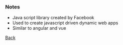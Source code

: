 ### Notes 

* Java script library created by Facebook
* Used to create javascript driven dynamic web apps
* Similar to angular and vue

[Back](../../tree/master)
